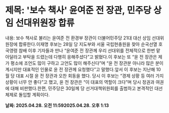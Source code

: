 # **제목: '보수 책사' 윤여준 전 장관, 민주당 상임 선대위원장 합류**

  내용: 보수 책사로 불리는 윤여준 전 환경부 장관이 더불어민주당 21대 대선 상임 선대위원장에 합류한다.이재명 후보는 28일 당 지도부와 서울 국립현충원을 찾아 순국선열 호국영령 참배 이후 기자들과 만나 “윤여준 전 장관께 우리 선대위를 전체적으로 한번 맡아달라고 부탁을 드렸는데 다행히 응해주셨다”고 밝혔다.이 후보는 또 “윤 전 장관은 제가 평소에 조언도 많이 구하고 고언도 많이 해주신다”며 “윤 전 장관분 아니라 많은 분이 계시지만 대표적인 인물로 윤 전 장관께 요청했다”고 말했다.앞서 이 후보는 지난해 10월 당 대표 시절 윤 전 장관과 오찬 회동을 했다. 당시 이 후보는 “경제 상황 등 여러 가지 상황이 너무 안 좋다”고 했고, 윤 전 장관은 “이 대표의 역할이 크다”며 당시 정권과 여권에 대해 비판했다.한편, 민주당은 30일께 당 선거대책위원회를 출범하고 본격적인 대선 체제로 돌입할 계획이다.

  **날짜: 2025.04.28. 오전 11:592025.04.28. 오후 1:13**
